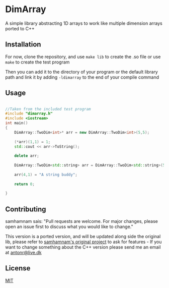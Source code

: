 # DimArray

A simple library abstracting 1D arrays to work like multiple dimension arrays ported to C++

## Installation

For now, clone the repository, and use `make lib` to create the .so file or use `make` to create the test program

Then you can add it to the directory of your program or the default library path and link it by adding `-ldimarray` to the end of your compile command

## Usage

```cpp

//Taken from the included test program
#include "dimarray.h"
#include <iostream>
int main()
{
    DimArray::TwoDim<int>* arr = new DimArray::TwoDim<int>(5,5);
    
    (*arr)(1,1) = 1;
    std::cout << arr->ToString();
    
    delete arr;
    
    DimArray::TwoDim<std::string> arr = DimArray::TwoDim<std::string>(5,5);
    
    arr(4,1) = "A string buddy";
    
    return 0;  
    
}


```

## Contributing
samhamnam sais: "Pull requests are welcome. For major changes, please open an issue first to discuss what you would like to change."

This version is a ported version, and will be updated along side the original lib, please refer to [samhamnam's original project](https://github.com/samhamnam/DimArray) to ask for features - If you want to change something about the C++ version please send me an email at antonr@live.dk

## License
[MIT](https://github.com/samhamnam/DimArray/blob/master/license)
